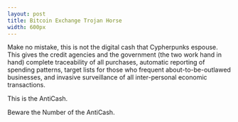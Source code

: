 ```yaml
---
layout: post
title: Bitcoin Exchange Trojan Horse
width: 600px
---
```


Make no mistake, this is not the digital cash that Cypherpunks
espouse. This gives the credit agencies and the government (the two
work hand in hand) complete traceability of all purchases, automatic
reporting of spending patterns, target lists for those who frequent
about-to-be-outlawed businesses, and invasive surveillance of all
inter-personal economic transactions.

This is the AntiCash.

Beware the Number of the AntiCash.
